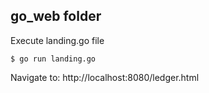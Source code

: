 ## go_web folder

Execute landing.go file

```shell
$ go run landing.go
```

Navigate to: http://localhost:8080/ledger.html